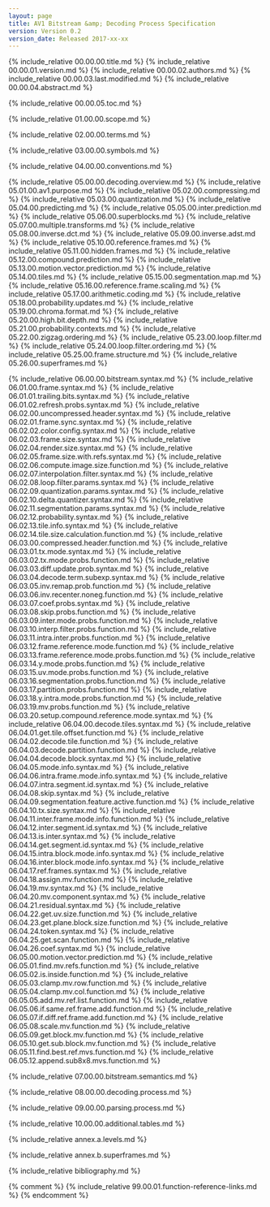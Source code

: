 ```yaml
---
layout: page
title: AV1 Bitstream &amp; Decoding Process Specification
version: Version 0.2
version_date: Released 2017-xx-xx
---
```


{% include_relative 00.00.00.title.md %}
{% include_relative 00.00.01.version.md %}
{% include_relative 00.00.02.authors.md %}
{% include_relative 00.00.03.last.modified.md %}
{% include_relative 00.00.04.abstract.md %}

{% include_relative 00.00.05.toc.md %}

{% include_relative 01.00.00.scope.md %}

{% include_relative 02.00.00.terms.md %}

{% include_relative 03.00.00.symbols.md %}

{% include_relative 04.00.00.conventions.md %}

{% include_relative 05.00.00.decoding.overview.md %}
{% include_relative 05.01.00.av1.purpose.md %}
{% include_relative 05.02.00.compressing.md %}
{% include_relative 05.03.00.quantization.md %}
{% include_relative 05.04.00.predicting.md %}
{% include_relative 05.05.00.inter.prediction.md %}
{% include_relative 05.06.00.superblocks.md %}
{% include_relative 05.07.00.multiple.transforms.md %}
{% include_relative 05.08.00.inverse.dct.md %}
{% include_relative 05.09.00.inverse.adst.md %}
{% include_relative 05.10.00.reference.frames.md %}
{% include_relative 05.11.00.hidden.frames.md %}
{% include_relative 05.12.00.compound.prediction.md %}
{% include_relative 05.13.00.motion.vector.prediction.md %}
{% include_relative 05.14.00.tiles.md %}
{% include_relative 05.15.00.segmentation.map.md %}
{% include_relative 05.16.00.reference.frame.scaling.md %}
{% include_relative 05.17.00.arithmetic.coding.md %}
{% include_relative 05.18.00.probability.updates.md %}
{% include_relative 05.19.00.chroma.format.md %}
{% include_relative 05.20.00.high.bit.depth.md %}
{% include_relative 05.21.00.probability.contexts.md %}
{% include_relative 05.22.00.zigzag.ordering.md %}
{% include_relative 05.23.00.loop.filter.md %}
{% include_relative 05.24.00.loop.filter.ordering.md %}
{% include_relative 05.25.00.frame.structure.md %}
{% include_relative 05.26.00.superframes.md %}

{% include_relative 06.00.00.bitstream.syntax.md %}
{% include_relative 06.01.00.frame.syntax.md %}
{% include_relative 06.01.01.trailing.bits.syntax.md %}
{% include_relative 06.01.02.refresh.probs.syntax.md %}
{% include_relative 06.02.00.uncompressed.header.syntax.md %}
{% include_relative 06.02.01.frame.sync.syntax.md %}
{% include_relative 06.02.02.color.config.syntax.md %}
{% include_relative 06.02.03.frame.size.syntax.md %}
{% include_relative 06.02.04.render.size.syntax.md %}
{% include_relative 06.02.05.frame.size.with.refs.syntax.md %}
{% include_relative 06.02.06.compute.image.size.function.md %}
{% include_relative 06.02.07.interpolation.filter.syntax.md %}
{% include_relative 06.02.08.loop.filter.params.syntax.md %}
{% include_relative 06.02.09.quantization.params.syntax.md %}
{% include_relative 06.02.10.delta.quantizer.syntax.md %}
{% include_relative 06.02.11.segmentation.params.syntax.md %}
{% include_relative 06.02.12.probability.syntax.md %}
{% include_relative 06.02.13.tile.info.syntax.md %}
{% include_relative 06.02.14.tile.size.calculation.function.md %}
{% include_relative 06.03.00.compressed.header.function.md %}
{% include_relative 06.03.01.tx.mode.syntax.md %}
{% include_relative 06.03.02.tx.mode.probs.function.md %}
{% include_relative 06.03.03.diff.update.prob.syntax.md %}
{% include_relative 06.03.04.decode.term.subexp.syntax.md %}
{% include_relative 06.03.05.inv.remap.prob.function.md %}
{% include_relative 06.03.06.inv.recenter.noneg.function.md %}
{% include_relative 06.03.07.coef.probs.syntax.md %}
{% include_relative 06.03.08.skip.probs.function.md %}
{% include_relative 06.03.09.inter.mode.probs.function.md %}
{% include_relative 06.03.10.interp.filter.probs.function.md %}
{% include_relative 06.03.11.intra.inter.probs.function.md %}
{% include_relative 06.03.12.frame.reference.mode.function.md %}
{% include_relative 06.03.13.frame.reference.mode.probs.function.md %}
{% include_relative 06.03.14.y.mode.probs.function.md %}
{% include_relative 06.03.15.uv.mode.probs.function.md %}
{% include_relative 06.03.16.segmentation.probs.function.md %}
{% include_relative 06.03.17.partition.probs.function.md %}
{% include_relative 06.03.18.y.intra.mode.probs.function.md %}
{% include_relative 06.03.19.mv.probs.function.md %}
{% include_relative 06.03.20.setup.compound.reference.mode.syntax.md %}
{% include_relative 06.04.00.decode.tiles.syntax.md %}
{% include_relative 06.04.01.get.tile.offset.function.md %}
{% include_relative 06.04.02.decode.tile.function.md %}
{% include_relative 06.04.03.decode.partition.function.md %}
{% include_relative 06.04.04.decode.block.syntax.md %}
{% include_relative 06.04.05.mode.info.syntax.md %}
{% include_relative 06.04.06.intra.frame.mode.info.syntax.md %}
{% include_relative 06.04.07.intra.segment.id.syntax.md %}
{% include_relative 06.04.08.skip.syntax.md %}
{% include_relative 06.04.09.segmentation.feature.active.function.md %}
{% include_relative 06.04.10.tx.size.syntax.md %}
{% include_relative 06.04.11.inter.frame.mode.info.function.md %}
{% include_relative 06.04.12.inter.segment.id.syntax.md %}
{% include_relative 06.04.13.is.inter.syntax.md %}
{% include_relative 06.04.14.get.segment.id.syntax.md %}
{% include_relative 06.04.15.intra.block.mode.info.syntax.md %}
{% include_relative 06.04.16.inter.block.mode.info.syntax.md %}
{% include_relative 06.04.17.ref.frames.syntax.md %}
{% include_relative 06.04.18.assign.mv.function.md %}
{% include_relative 06.04.19.mv.syntax.md %}
{% include_relative 06.04.20.mv.component.syntax.md %}
{% include_relative 06.04.21.residual.syntax.md %}
{% include_relative 06.04.22.get.uv.size.function.md %}
{% include_relative 06.04.23.get.plane.block.size.function.md %}
{% include_relative 06.04.24.token.syntax.md %}
{% include_relative 06.04.25.get.scan.function.md %}
{% include_relative 06.04.26.coef.syntax.md %}
{% include_relative 06.05.00.motion.vector.prediction.md %}
{% include_relative 06.05.01.find.mv.refs.function.md %}
{% include_relative 06.05.02.is.inside.function.md %}
{% include_relative 06.05.03.clamp.mv.row.function.md %}
{% include_relative 06.05.04.clamp.mv.col.function.md %}
{% include_relative 06.05.05.add.mv.ref.list.function.md %}
{% include_relative 06.05.06.if.same.ref.frame.add.function.md %}
{% include_relative 06.05.07.if.diff.ref.frame.add.function.md %}
{% include_relative 06.05.08.scale.mv.function.md %}
{% include_relative 06.05.09.get.block.mv.function.md %}
{% include_relative 06.05.10.get.sub.block.mv.function.md %}
{% include_relative 06.05.11.find.best.ref.mvs.function.md %}
{% include_relative 06.05.12.append.sub8x8.mvs.function.md %}

{% include_relative 07.00.00.bitstream.semantics.md %}

{% include_relative 08.00.00.decoding.process.md %}

{% include_relative 09.00.00.parsing.process.md %}

{% include_relative 10.00.00.additional.tables.md %}

{% include_relative annex.a.levels.md %}

{% include_relative annex.b.superframes.md %}

{% include_relative bibliography.md %}

{% comment %}
{% include_relative 99.00.01.function-reference-links.md %}
{% endcomment %}
